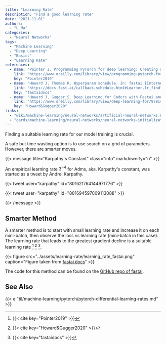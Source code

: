 ```yaml
---
title: "Learning Rate"
description: "Find a good learning rate"
date: "2021-11-01"
authors:
  - "L Ma"
categories:
  - "Neural Networks"
tags:
  - "Machine Learning"
  - "Deep Learning"
  - "Basics"
  - "Learning Rate"
references:
  - name: "Pointer I. Programming PyTorch for deep learning: Creating and deploying deep learning applications. Sebastopol, CA: O’Reilly Media; 2019."
    link: "https://www.oreilly.com/library/view/programming-pytorch-for/9781492045342/"
    key: "Pointer2019"
  - name: "Howard J, Thomas R. Hyperparam schedule. In: fastai [Internet]. [cited 30 Nov 2021]. Available: https://docs.fast.ai/callback.schedule.html#Learner.lr_find"
    link: "https://docs.fast.ai/callback.schedule.html#Learner.lr_find"
    key: "fastaidocs"
  - name: "Howard J, Gugger S. Deep Learning for Coders with Fastai and PyTorch: AI Applications Without a PhD. O’Reilly Media, Incorporated; 2020. Available: https://www.oreilly.com/library/view/deep-learning-for/9781492045519/"
    link: "https://www.oreilly.com/library/view/deep-learning-for/9781492045519/"
    key: "Howard&Gugger2020"
links:
  - "wiki/machine-learning/neural-networks/artificial-neural-networks.md"
  - "cards/machine-learning/neural-networks/neural-networks-initialization.md"
---
```


Finding a suitable learning rate for our model training is crucial.

A safe but time wasting option is to use search on a grid of parameters. However, there are smarter moves.

{{< message title="Karpathy's Constant" class="info" markdownify="n" >}}

An empirical learning rate $3^{-4}$ for Adms, aka, Karpathy's constant, was started as a tweet by Andrei Karpathy.

{{< tweet user="karpathy" id="801621764144971776" >}}

{{< tweet user="karpathy" id="801694597009113088" >}}

{{< /message >}}


## Smarter Method

A smarter method is to start with small learning rate and increase it on each mini-batch, then observe the loss vs learning rate (mini-batch in this case). The learning rate that leads to the greatest gradient decline is a suitable learning rate [^Pointer2019] [^Howard&Gugger2020] [^fastaidocs].


{{< figure src="../assets/learning-rate/learning_rate_fastai.png" caption="Figure taken from [fastai docs](https://docs.fast.ai)" >}}

The code for this method can be found on the [GitHub repo of fastai](https://github.com/fastai/fastai/blob/351f4b9314e2ea23684fb2e19235ee5c5ef8cbfd/fastai/callback/schedule.py#L284).


## See Also

{{< e "til/machine-learning/pytorch/pytorch-differential-learning-rates.md" >}}

[^Pointer2019]: {{< cite key="Pointer2019" >}}
[^Howard&Gugger2020]: {{< cite key="Howard&Gugger2020" >}}
[^fastaidocs]: {{< cite key="fastaidocs" >}}